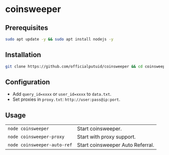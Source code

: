 # coinsweeper

## Prerequisites
```bash
sudo apt update -y && sudo apt install nodejs -y
```

## Installation
```bash
git clone https://github.com/officialputuid/coinsweeper && cd coinsweeper && npm i
```

## Configuration
- Add `query_id=xxxx` or `user_id=xxxx` to `data.txt`.
- Set proxies in `proxy.txt`: `http://user:pass@ip:port`.

## Usage
| | |
|--------------------------|---------------------------------------|
| `node coinsweeper`           | Start coinsweeper.                |
| `node coinsweeper-proxy`     | Start with proxy support.         |
| `node coinsweeper-auto-ref`  | Start coinsweeper Auto Referral.  |
